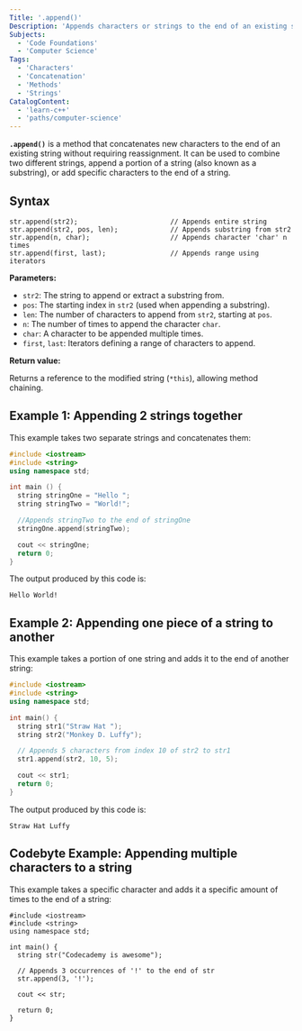 ```yaml
---
Title: '.append()'
Description: 'Appends characters or strings to the end of an existing string.'
Subjects:
  - 'Code Foundations'
  - 'Computer Science'
Tags:
  - 'Characters'
  - 'Concatenation'
  - 'Methods'
  - 'Strings'
CatalogContent:
  - 'learn-c++'
  - 'paths/computer-science'
---
```


**`.append()`** is a method that concatenates new characters to the end of an existing string without requiring reassignment. It can be used to combine two different strings, append a portion of a string (also known as a substring), or add specific characters to the end of a string.

## Syntax

```pseudo
str.append(str2);                       // Appends entire string
str.append(str2, pos, len);             // Appends substring from str2
str.append(n, char);                    // Appends character 'char' n times
str.append(first, last);                // Appends range using iterators
```

**Parameters:**

- `str2`: The string to append or extract a substring from.
- `pos`: The starting index in `str2` (used when appending a substring).
- `len`: The number of characters to append from `str2`, starting at `pos`.
- `n`: The number of times to append the character `char`.
- `char`: A character to be appended multiple times.
- `first`, `last`: Iterators defining a range of characters to append.

**Return value:**

Returns a reference to the modified string (`*this`), allowing method chaining.

## Example 1: Appending 2 strings together

This example takes two separate strings and concatenates them:

```cpp
#include <iostream>
#include <string>
using namespace std;

int main () {
  string stringOne = "Hello ";
  string stringTwo = "World!";

  //Appends stringTwo to the end of stringOne
  stringOne.append(stringTwo);

  cout << stringOne;
  return 0;
}
```

The output produced by this code is:

```shell
Hello World!
```

## Example 2: Appending one piece of a string to another

This example takes a portion of one string and adds it to the end of another string:

```cpp
#include <iostream>
#include <string>
using namespace std;

int main() {
  string str1("Straw Hat ");
  string str2("Monkey D. Luffy");

  // Appends 5 characters from index 10 of str2 to str1
  str1.append(str2, 10, 5);

  cout << str1;
  return 0;
}
```

The output produced by this code is:

```shell
Straw Hat Luffy
```

## Codebyte Example: Appending multiple characters to a string

This example takes a specific character and adds it a specific amount of times to the end of a string:

```codebyte/cpp
#include <iostream>
#include <string>
using namespace std;

int main() {
  string str("Codecademy is awesome");

  // Appends 3 occurrences of '!' to the end of str
  str.append(3, '!');

  cout << str;

  return 0;
}
```
